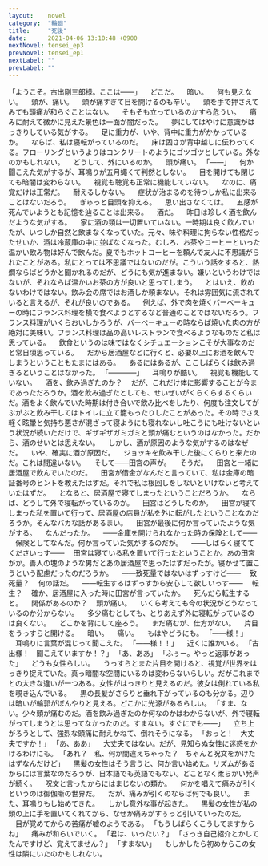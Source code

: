 ```yaml
---
layout:    novel
category:  "輪廻"
title:     "死後"
date:      2021-04-06 13:10:48 +0900
nextNovel: tensei_ep3
prevNovel: tensei_ep1
nextLabel: ""
prevLabel: ""
---
```

「ようこそ。古出剛三郎様。ここは――」
　どこだ。
　暗い。
　何も見えない。
　頭が、痛い。
　頭が痛すぎて目を開けるのも辛い。
　頭を手で押さえてみても頭痛が和らぐことはない。
　そもそも立っているのかすら危うい。
　痛みに耐えて微かに見えた景色は一面が闇だった。
　夢にしてはやけに意識がはっきりしている気がする。
　足に重力が、いや、背中に重力がかかっているか。
　ならば、私は寝転がっているのだ。
　床は固さが背中越しに伝わってくる。フローリングというよりはコンクリートのようにゴツゴツとしている。外なのかもしれない。
　どうして、外にいるのか。
　頭が痛い。
「――」
　何か聞こえた気がするが、耳鳴りが五月蠅くて判然としない。
　目を開けても閉じても暗闇は変わらない。
　視覚も聴覚も正常に機能していない。
　なのに、痛覚だけは正常だ。
　耐えるしかない。
　症状が治まるのを待つしか私に出来ることはないだろう。
　ぎゅっと目頭を抑える。
　思い出さなくては。
　五感が死んでいようとも記憶を辿ることは出来る。
　酒だ。
　昨日は珍しく酒を飲んだような気がする。
　家に酒の類は一切置いていない。一時期は良く飲んでいたが、いつしか自然と飲まなくなっていた。元々、味や料理に拘らない性格だったせいか、酒は冷蔵庫の中に並ばなくなった。むしろ、お茶やコーヒーといった温かい飲み物は好んで飲んだ。夏でもホットコーヒーを頼んで友人に不思議がられたことがある。私にとっては不思議ではないのだが。こういう話をすると、熱燗ならばどうかと聞かれるのだが、どうにも気が進まない。嫌いというわけではないが、それならば温かいお茶の方が良いと思ってしまう。
　とはいえ、飲めないわけではない。飲み会の席ではお酒しか頼まない。それは雰囲気に流されていると言えるが、それが良いのである。
　例えば、外で肉を焼くバーべーキューの時にフランス料理を横で食べようとするなど普通のことではないだろう。フランス料理がいくらおいしかろうが、バーべーキューの時ならば焼いた肉の方が絶対に美味い。フランス料理は品の高いレストランで食べるようなものだと私は思っている。
　飲食というのは味ではなくシチュエーションこそが大事なのだと常日頃思っている。
　だから居酒屋などに行くと、必要以上にお酒を飲んでしまうということもたまにはある。
　あるにはあるが、ここしばらくは飲み過ぎるということはなかった。
「――――」
　耳鳴りが酷い。
　視覚も機能していない。
　酒を、飲み過ぎたのか？
　だが、これだけ体に影響することが今まであっただろうか。酒を飲み過ぎたとしても、せいぜいがくらくらするくらいだ。酒をよく飲んでいた時期は付き合いで飲み比べをしたり、何度も注文してがぶがぶと飲み干してはトイレに立て籠もったりしたことがあった。その時でさえ軽く眩暈と気持ち悪さが混ざって寝ようにも寝れないし吐こうにも吐けないという状況が続いただけで、ギザギザガミガミと頭が痛むというのはなかった。だから、酒のせいとは思えない。
　しかし、酒が原因のような気がするのはなぜだ。
　いや、確実に酒が原因だ。
　ジョッキを飲み干した後にくらりと来たのだ。これは間違いない。
　そして――田宮の声が。
　そうだ。
　田宮と一緒に居酒屋で飲んでいたのだ。
　田宮が借金がなんだと言っていて、私は金庫の暗証番号のヒントを教えたはずだ。それで私は根回しをしないといけないと考えていたはずだ。
　となると、居酒屋で寝てしまったということだろうか。
　ならば、どうして外で寝転がっているのか。
　田宮はどうしたのか。
　田宮が寝てしまった私を置いて行って、居酒屋の店員が私を外に転がしたということなのだろうか。そんなバカな話があるまい。
　田宮が最後に何か言っていたような気がする。
　なんだったか。
　――金庫を開けられなかった時の保険として――
　保険としてなんだ。何か言っていた気がするのだが。
　――しばらく寝ててくださいっす――
　田宮は寝ている私を置いて行ったということか。あの田宮がか。善人の塊のような男だとあの居酒屋で思ったはずだったが。寝かせて置こうという配慮だったのだろうか。
　――致死量ではないはずっすけど――
　致死量？
　何の話だ。
　――転生するはずっすから安心して欲しいっす――
　転生？
　確か、居酒屋に入った時に田宮が言っていたか。
　死んだら転生すると。
　関係があるのか？
　頭が痛い。
　いくら考えても今の状況がどうなっているのか分からない。
　多少痛むとしても、とりあえず外に寝転がっているのは良くない。
　どこかを背にして座ろう。
　まだ痛むが、仕方がない。
　片目をうっすらと開ける。
　暗い。
　痛い。
　もはやどうにも。
「――様！」
　耳鳴りに言葉が混じって聞こえた。
「――様！！」
　近くに誰かいる。
「古出様！　聞こえていますか！？」
「あ、ああ」
「ふぅー。やっと返事があった」
　どうも女性らしい。
　うっすらとまた片目を開けると、視覚が世界をはっきり捉えていた。真っ暗闇な空間にいるのは変わらないらしい。だがこれまでとの大きな違いが一つある。女性がはっきりと見えるのだ。彼女は倒れている私を覗き込んでいる。
　黒の長髪がさらりと垂れ下がっているのも分かる。辺りは暗いが輪郭がぼんやりと見える。どこかに光源があるらしい。
「すま、ない。少々頭が痛むのだ。酒を飲み過ぎたのか何なのかはわからないが、外で寝転がってしまうとは思ってなかったのだ。すまない。すぐにでも――」
　立ち上がろうとして、強烈な頭痛に耐えかねて、倒れそうになる。
「おっと！　大丈夫ですか！」
「あ、ああ」
　大丈夫ではない。だが、見知らぬ女性に迷惑をかけるわけにも。
「あれ？　私、何か間違えちゃった？　ちゃんと呪文をかけたはずなんだけど」
　黒髪の女性はそう言うと、何か言い始めた。リズムがあるからには言葉なのだろうが、日本語でも英語でもない。どことなく柔らかい発声が続く。
　呪文と言ったからにはまじないの類か。
　何かを唱えて痛みが引くというのは御伽噺の世界だ。
　だが、痛みが引くのならば何でも良い。
　また、耳鳴りもし始めてきた。
　しかし意外な事が起きた。
　黒髪の女性が私の頭の上に手を置いてくれてから、なぜか痛みがすぅっと引いていったのだ。
　目が覚めてからの苦痛が嘘のようである。
「もうしばらくこうしてますからね」
　痛みが和らいでいく。
「君は、いったい？」
「さっき自己紹介とかしてたんですけど、覚えてません？」
「すまない」
　もしかしたら初めからこの女性は隣にいたのかもしれない。
　
　
　
　
　
　
　
　
　